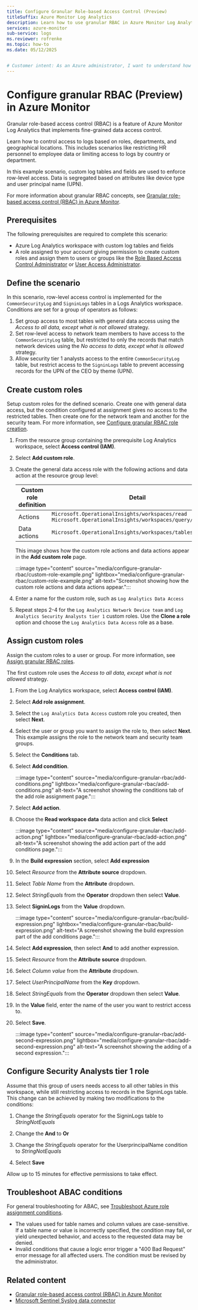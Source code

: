 ```yaml
---
title: Configure Granular Role-based Access Control (Preview)
titleSuffix: Azure Monitor Log Analytics
description: Learn how to use granular RBAC in Azure Monitor Log Analytics including a step-by-step example of configuring row-level access.
services: azure-monitor
sub-service: logs
ms.reviewer: rofrenke
ms.topic: how-to
ms.date: 05/12/2025


# Customer intent: As an Azure administrator, I want to understand how to use granular RBAC in Log Analytics for the use case scenario of separating custom log table access at the row level.
---
```


# Configure granular RBAC (Preview) in Azure Monitor

Granular role-based access control (RBAC) is a feature of Azure Monitor Log Analytics that implements fine-grained data access control. 

Learn how to control access to logs based on roles, departments, and geographical locations. This includes scenarios like restricting HR personnel to employee data or limiting access to logs by country or department. 

In this example scenario, custom log tables and fields are used to enforce row-level access. Data is segregated based on attributes like device type and user principal name (UPN).

For more information about granular RBAC concepts, see [Granular role-based access control (RBAC) in Azure Monitor](granular-rbac-log-analytics.md).

## Prerequisites

The following prerequisites are required to complete this scenario:

- Azure Log Analytics workspace with custom log tables and fields
- A role assigned to your account giving permission to create custom roles and assign them to users or groups like the [Role Based Access Control Administrator](/azure/role-based-access-control/built-in-roles/#role-based-access-control-administrator) or [User Access Administrator](/azure/role-based-access-control/built-in-roles/privileged#user-access-administrator).

## Define the scenario

In this scenario, row-level access control is implemented for the `CommonSecurityLog` and `SigninLogs` tables in a Logs Analytics workspace. Conditions are set for a group of operators as follows:

1. Set group access to most tables with general data access using the *Access to all data, except what is not allowed* strategy.
1. Set row-level access to network team members to have access to the `CommonSecurityLog` table, but restricted to only the records that match network devices using the *No access to data, except what is allowed* strategy.
1. Allow security tier 1 analysts access to the entire `CommonSecurityLog` table, but restrict access to the `SigninLogs` table to prevent accessing records for the UPN of the CEO by theme (UPN).

## Create custom roles

Setup custom roles for the defined scenario. Create one with general data access, but the condition configured at assignment gives no access to the restricted tables. Then create one for the network team and another for the security team. For more information, see [Configure granular RBAC role creation](granular-rbac-log-analytics.md#role-creation).

1. From the resource group containing the prerequisite Log Analytics workspace, select **Access control (IAM)**.
1. Select **Add custom role**.
1. Create the general data access role with the following actions and data action at the resource group level:  

   | Custom role definition | Detail |
   |---|---|
   | Actions | `Microsoft.OperationalInsights/workspaces/read`</br>`Microsoft.OperationalInsights/workspaces/query/read` |
   | Data actions | `Microsoft.OperationalInsights/workspaces/tables/data/read` |

   This image shows how the custom role actions and data actions appear in the **Add custom role** page.

   :::image type="content" source="media/configure-granular-rbac/custom-role-example.png" lightbox="media/configure-granular-rbac/custom-role-example.png" alt-text="Screenshot showing how the custom role actions and data actions appear.":::

1. Enter a name for the custom role, such as `Log Analytics Data Access`
1. Repeat steps 2-4 for the `Log Analytics Network Device team` and `Log Analytics Security Analysts tier 1` custom roles. Use the **Clone a role** option and choose the `Log Analytics Data Access` role as a base.

## Assign custom roles

Assign the custom roles to a user or group. For more information, see [Assign granular RBAC roles](granular-rbac-log-analytics.md#conditions-and-expressions). 

The first custom role uses the *Access to all data, except what is not allowed* strategy.

1. From the Log Analytics workspace, select **Access control (IAM)**.
1. Select **Add role assignment**.
1. Select the `Log Analytics Data Access` custom role you created, then select **Next**.
1. Select the user or group you want to assign the role to, then select **Next**. This example assigns the role to the network team and security team groups.

1. Select the **Conditions** tab.
1. Select **Add condition**.

   :::image type="content" source="media/configure-granular-rbac/add-conditions.png" lightbox="media/configure-granular-rbac/add-conditions.png" alt-text="A screenshot showing the conditions tab of the add role assignment page.":::

1. Select **Add action**.
1. Choose the **Read workspace data** data action and click **Select** 

   :::image type="content" source="media/configure-granular-rbac/add-action.png" lightbox="media/configure-granular-rbac/add-action.png" alt-text="A screenshot showing the add action part of the add conditions page.":::

1. In the **Build expression** section, select **Add expression**
1. Select *Resource* from the **Attribute source** dropdown.
1. Select *Table Name* from the **Attribute** dropdown.
1. Select *StringEquals* from the **Operator** dropdown then select **Value**.
1. Select **SigninLogs** from the **Value** dropdown.

   :::image type="content" source="media/configure-granular-rbac/build-expression.png" lightbox="media/configure-granular-rbac/build-expression.png" alt-text="A screenshot showing the build expression part of the add conditions page.":::

1. Select **Add expression**, then select **And** to add another expression.

1. Select *Resource* from the **Attribute source** dropdown.
1. Select *Column value* from the **Attribute** dropdown.
1. Select *UserPrincipalName* from the **Key** dropdown. 
1. Select *StringEquals* from the **Operator** dropdown then select **Value**.
1. In the **Value** field, enter the name of the user you want to restrict access to. 
1. Select **Save**.

   :::image type="content" source="media/configure-granular-rbac/add-second-expression.png" lightbox="media/configure-granular-rbac/add-second-expression.png" alt-text="A screenshot showing the adding of a second expression.":::

## Configure Security Analysts tier 1 role

Assume that this group of users needs access to all other tables in this workspace, while still restricting access to records in the SigninLogs table. This change can be achieved by making two modifications to the conditions: 

1. Change the *StringEquals* operator for the SigninLogs table to *StringNotEquals*

1. Change the **And** to **Or**
1. Change the *StringEquals* operator for the UserprincipalName condition to *StringNotEquals*
1. Select **Save**

Allow up to 15 minutes for effective permissions to take effect.

## Troubleshoot ABAC conditions

For general troubleshooting for ABAC, see [Troubleshoot Azure role assignment conditions](/azure/role-based-access-control/conditions-troubleshoot).

- The values used for table names and column values are case-sensitive. If a table name or value is incorrectly specified, the condition may fail, or yield unexpected behavior, and access to the requested data may be denied.
- Invalid conditions that cause a logic error trigger a "400 Bad Request" error message for all affected users. The condition must be revised by the administrator.

## Related content

- [Granular role-based access control (RBAC) in Azure Monitor](granular-rbac-log-analytics.md)
- [Microsoft Sentinel Syslog data connector](/azure/sentinel/connect-syslog)